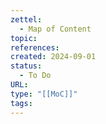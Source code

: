 ```yaml
---
zettel:
  - Map of Content
topic: 
references: 
created: 2024-09-01
status:
  - To Do
URL: 
type: "[[MoC]]"
tags:
---
```


